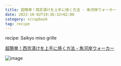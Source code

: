 ```yaml
---
title: 超簡単！西京漬けを上手に焼く方法 - 魚河岸ウォーカー
date: 2023-10-02T19:36:32+02:00
category: scrapbook
tag: recipe
---
```


recipe: Saikyo miso grille

[超簡単！西京漬けを上手に焼く方法 - 魚河岸ウォーカー](https://gyogun.net/blog/cooking/saikyouzuke-yakikata/)

![image](https://gyogun.net/blog/wp-content/uploads/2018/05/2018-0508-saikyouzukep01.jpg)